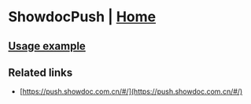# ShowdocPush | [Home](./../../)

## [Usage example](./../../tests/ShowdocPush/ClientTest.php)

## Related links

* [https://push.showdoc.com.cn/#/](https://push.showdoc.com.cn/#/)
